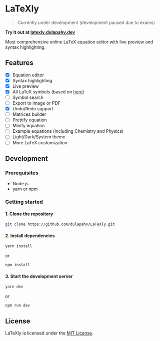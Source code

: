 # LaTeXly

> Currently under development (development paused due to exams)

**Try it out at [latexly.dulapahv.dev](https://latexly.dulapahv.dev)**

Most comprehensive online LaTeX equation editor with live preview and syntax highlighting.

## Features

- [x] Equation editor
- [x] Syntax highlighting
- [x] Live preview
- [x] All LaTeX symbols (based on [here](https://www.math.uci.edu/~xiangwen/pdf/LaTeX-Math-Symbols.pdf))
- [ ] Symbol search
- [ ] Export to image or PDF
- [x] Undo/Redo support
- [ ] Matrices builder
- [ ] Prettify equation
- [ ] Minify equation
- [ ] Example equations (including Chemistry and Physics)
- [ ] Light/Dark/System theme
- [ ] More LaTeX customization

## Development

### Prerequisites

- Node.js
- yarn or npm

### Getting started

#### 1. Clone the repository

```bash
git clone https://github.com/dulapahv/LaTeXly.git
```

#### 2. Install dependencies

```bash
yarn install
```

or

```bash
npm install
```

#### 3. Start the development server

```bash
yarn dev
```

or

```bash
npm run dev
```

## License

LaTeXly is licensed under the [MIT License](LICENSE).
